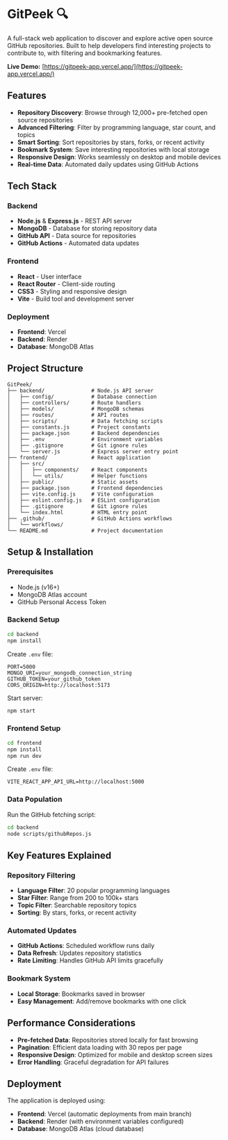 # GitPeek 🔍

A full-stack web application to discover and explore active open source GitHub repositories. Built to help developers find interesting projects to contribute to, with filtering and bookmarking features.

**Live Demo:** [https://gitpeek-app.vercel.app/](https://gitpeek-app.vercel.app/)

## Features

- **Repository Discovery**: Browse through 12,000+ pre-fetched open source repositories
- **Advanced Filtering**: Filter by programming language, star count, and topics
- **Smart Sorting**: Sort repositories by stars, forks, or recent activity
- **Bookmark System**: Save interesting repositories with local storage
- **Responsive Design**: Works seamlessly on desktop and mobile devices
- **Real-time Data**: Automated daily updates using GitHub Actions

## Tech Stack

### Backend

- **Node.js** & **Express.js** - REST API server
- **MongoDB** - Database for storing repository data
- **GitHub API** - Data source for repositories
- **GitHub Actions** - Automated data updates

### Frontend

- **React** - User interface
- **React Router** - Client-side routing
- **CSS3** - Styling and responsive design
- **Vite** - Build tool and development server

### Deployment

- **Frontend**: Vercel
- **Backend**: Render
- **Database**: MongoDB Atlas

## Project Structure

```
GitPeek/
├── backend/               # Node.js API server
│   ├── config/            # Database connection
│   ├── controllers/       # Route handlers
│   ├── models/            # MongoDB schemas
│   ├── routes/            # API routes
│   ├── scripts/           # Data fetching scripts
│   ├── constants.js       # Project constants
│   ├── package.json       # Backend dependencies
│   ├── .env               # Environment variables
│   ├── .gitignore         # Git ignore rules
│   └── server.js          # Express server entry point
├── frontend/              # React application
│   ├── src/
│   │   ├── components/    # React components
│   │   └── utils/         # Helper functions
│   ├── public/            # Static assets
│   ├── package.json       # Frontend dependencies
│   ├── vite.config.js     # Vite configuration
│   ├── eslint.config.js   # ESLint configuration
│   ├── .gitignore         # Git ignore rules
│   └── index.html         # HTML entry point
├── .github/               # GitHub Actions workflows
│   └── workflows/
└── README.md              # Project documentation
```

## Setup & Installation

### Prerequisites

- Node.js (v16+)
- MongoDB Atlas account
- GitHub Personal Access Token

### Backend Setup

```bash
cd backend
npm install
```

Create `.env` file:

```env
PORT=5000
MONGO_URI=your_mongodb_connection_string
GITHUB_TOKEN=your_github_token
CORS_ORIGIN=http://localhost:5173
```

Start server:

```bash
npm start
```

### Frontend Setup

```bash
cd frontend
npm install
npm run dev
```

Create `.env` file:

```env
VITE_REACT_APP_API_URL=http://localhost:5000
```

### Data Population

Run the GitHub fetching script:

```bash
cd backend
node scripts/githubRepos.js
```

## Key Features Explained

### Repository Filtering

- **Language Filter**: 20 popular programming languages
- **Star Filter**: Range from 200 to 100k+ stars
- **Topic Filter**: Searchable repository topics
- **Sorting**: By stars, forks, or recent activity

### Automated Updates

- **GitHub Actions**: Scheduled workflow runs daily
- **Data Refresh**: Updates repository statistics
- **Rate Limiting**: Handles GitHub API limits gracefully

### Bookmark System

- **Local Storage**: Bookmarks saved in browser
- **Easy Management**: Add/remove bookmarks with one click

## Performance Considerations

- **Pre-fetched Data**: Repositories stored locally for fast browsing
- **Pagination**: Efficient data loading with 30 repos per page
- **Responsive Design**: Optimized for mobile and desktop screen sizes
- **Error Handling**: Graceful degradation for API failures

## Deployment

The application is deployed using:

- **Frontend**: Vercel (automatic deployments from main branch)
- **Backend**: Render (with environment variables configured)
- **Database**: MongoDB Atlas (cloud database)
